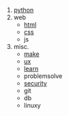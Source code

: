 1. [python](./source/python.txt)
2. web
      * [html](./source/html.txt)
      * [css](./source/css.txt)
      * js
3. misc.
      * [make](./source/make.txt)
      * [ux](./source/ui.txt)
      * [learn](./source/learn.txt)
      * problemsolve
      * [security](./source/security.txt) 
      * git
      * db
      * linuxy
